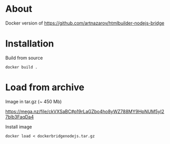 # About

Docker version of https://github.com/artnazarov/htmlbuilder-nodejs-bridge

# Installation

Build from source

```
docker build .
```

# Load from archive

Image in tar.gz (~ 450 Mb)

https://mega.nz/file/ckVXSaBC#p19rLaGZbo4ho8yWZ788MY9HpNUM5yI27blb3FaqDa4

Install image
```
docker load < dockerbridgenodejs.tar.gz
```
